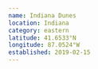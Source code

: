 ```yaml
---
name: Indiana Dunes
location: Indiana
category: eastern
latitude: 41.6533°N
longitude: 87.0524°W
established: 2019-02-15
---
```

